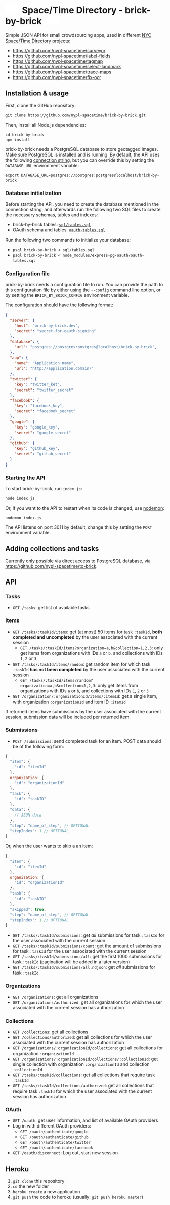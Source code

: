 # <img src="bricks.gif"/> Space/Time Directory - brick-by-brick <img src="bricks.gif"/>

Simple JSON API for small crowdsourcing apps, used in different [NYC Space/Time Directory](http://spacetime.nypl.org/) projects:

- https://github.com/nypl-spacetime/surveyor
- https://github.com/nypl-spacetime/label-fields
- https://github.com/nypl-spacetime/tagmap
- https://github.com/nypl-spacetime/select-landmark
- https://github.com/nypl-spacetime/trace-maps
- https://github.com/nypl-spacetime/fix-ocr

## Installation & usage

First, clone the GitHub repository:

    git clone https://github.com/nypl-spacetime/brick-by-brick.git

Then, install all Node.js dependencies:

    cd brick-by-brick
    npm install

brick-by-brick needs a PostgreSQL database to store geotagged images. Make sure PostgreSQL is installed and is running. By default, the API uses the following [connection string](https://github.com/brianc/node-postgres/wiki/pg#parameters), but you can override this by setting the `DATABASE_URL` environment variable:

    export DATABASE_URL=postgres://postgres:postgres@localhost/brick-by-brick

### Database initialization

Before starting the API, you need to create the database mentioned in the connection string, and afterwards run the following two SQL files to create the necessary schemas, tables and indexes:

  - brick-by-brick tables: [`sql/tables.sql`](sql/tables.sql)
  - OAuth schema and tables: [`oauth-tables.sql`](https://github.com/nypl-spacetime/express-pg-oauth/blob/master/oauth-tables.sql)

Run the following two commands to initialize your database:

  - `psql brick-by-brick < sql/tables.sql`
  - `psql brick-by-brick < node_modules/express-pg-oauth/oauth-tables.sql`

### Configuration file

brick-by-brick needs a configuration file to run. You can provide the path to this configuration file by either using the `--config` command line option, or by setting the `BRICK_BY_BRICK_CONFIG` environment variable.

The configuration should have the following format:

```json
{
  "server": {
    "host": "brick-by-brick.dev",
    "secret": "secret-for-oauth-signing"
  },
  "database": {
    "url": "postgres://postgres:postgres@localhost/brick-by-brick",
  },
  "app": {
    "name": "Application name",
    "url": "http://application.domain/"
  },
  "twitter": {
    "key": "twitter_ket",
    "secret": "twitter_secret"
  },
  "facebook": {
    "key": "facebook_key",
    "secret": "facebook_secret"
  },
  "google": {
    "key": "google_key",
    "secret": "google_secret"
  },
  "github": {
    "key": "github_key",
    "secret": "github_secret"
  }
}
```

### Starting the API

To start brick-by-brick, run `index.js`:

    node index.js

Or, if you want to the API to restart when its code is changed, use [nodemon](https://github.com/remy/nodemon):

    nodemon index.js

The API listens on port 3011 by default, change this by setting the `PORT` environment variable.

## Adding collections and tasks

Currently only possible via direct access to PostgreSQL database, via https://github.com/nypl-spacetime/to-brick.

## API

### Tasks

- `GET /tasks`: get list of available tasks

### Items

- `GET /tasks/:taskId/items`: get (at most) 50 items for task `:taskId`, __both completed and uncompleted__ by the user associated with the current session
  - `GET /tasks/:taskId/items?organization=a,b&collection=1,2,3`: only get items from organizations with IDs `a` or `b`, and collections with IDs `1`, `2` or `3`
- `GET /tasks/:taskId/items/random`: get random item for which task `:taskId` __has not been completed__ by the user associated with the current session
  - `GET /tasks/:taskId/items/random?organization=a,b&collection=1,2,3`: only get items from organizations with IDs `a` or `b`, and collections with IDs `1`, `2` or `3`
- `GET /organization/:organizationId/items/:itemId`: get a single item, with organization `:organizationId` and item ID `:itemId`

If returned items have submissions by the user associated with the current session, submission data will be included per returned item.

### Submissions

- `POST /submissions`: send completed task for an item. POST data should be of the following form:

```js
{
  "item": {
    "id": "itemId"
  },
  organization: {
    "id": "organizationId"
  },
  "task": {
    "id": "taskID"
  },
  "data": {
    // JSON data
  },
  "step": "name_of_step", // OPTIONAL
  "stepIndex": 1 // OPTIONAL
}
```

Or, when the user wants to skip a an item:

```js
{
  "item": {
    "id": "itemId"
  },
  organization: {
    "id": "organizationId"
  },
  "task": {
    "id": "taskID"
  },
  "skipped": true,
  "step": "name_of_step", // OPTIONAL
  "stepIndex": 1 // OPTIONAL
}
```

- `GET /tasks/:taskId/submissions`: get *all* submissions for task `:taskId` for the user associated with the current session
- `GET /tasks/:taskId/submissions/count`: get the amount of submissions for task `:taskId` for the user associated with the current session
- `GET /tasks/:taskId/submissions/all`: get the first 1000 submissions for task `:taskId` (pagination will be added in a later version)
- `GET /tasks/:taskId/submissions/all.ndjson`: get *all* submissions for task `:taskId`

### Organizations

- `GET /organizations`: get all organizations
- `GET /organizations/authorized`: get all organizations for which the user associated with the current session has authorization

### Collections

- `GET /collections`: get all collections
- `GET /collections/authorized`: get all collections for which the user associated with the current session has authorization
- `GET /organizations/:organizationId/collections`: get all collections for organization `:organizationId`
- `GET /organizations/:organizationId/collections/:collectionId`: get single collection with organization `:organizationId` and collection `:collectionId`
- `GET /tasks/:taskId/collections`: get all collections that require task `:taskId`
- `GET /tasks/:taskId/collections/authorized`: get all collections that require task `:taskId` for which the user associated with the current session has authorization

### OAuth

- `GET /oauth`: get user information, and list of available OAuth providers
- Log in with different OAuth providers:
  - `GET /oauth/authenticate/google`
  - `GET /oauth/authenticate/github`
  - `GET /oauth/authenticate/twitter`
  - `GET /oauth/authenticate/facebook`
- `GET /oauth/disconnect`: Log out, start new session

## Heroku

1. `git clone` this repository
2. `cd` the new folder
3. `heroku create` a new application
4. `git push` the code to heroku (usually: `git push heroku master`)

